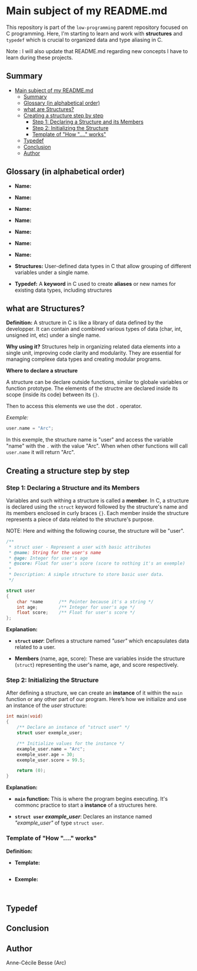 # Main subject of my README.md

This repository is part of the `low-programming` parent repository focused on C programming. Here, I'm starting to learn and work with **structures** and `typedef` which is crucial to organized data and type aliasing in C.

Note : I will also update that README.md regarding new concepts I have to learn during these projects.

## Summary

- [Main subject of my README.md](#main-subject-of-my-readmemd)
	- [Summary](#summary)
	- [Glossary (in alphabetical order)](#glossary-in-alphabetical-order)
	- [what are Structures?](#what-are-structures)
	- [Creating a structure step by step](#creating-a-structure-step-by-step)
		- [Step 1: Declaring a Structure and its Members](#step-1-declaring-a-structure-and-its-members)
		- [Step 2: Initializing the Structure](#step-2-initializing-the-structure)
		- [Template of "How "...." works"](#template-of-how--works)
	- [Typedef](#typedef)
	- [Conclusion](#conclusion)
	- [Author](#author)

## Glossary (in alphabetical order)

  - **Name:** 
 
  - **Name:** 
 
  - **Name:** 

  - **Name:** 
 
  - **Name:** 
  
  - **Name:** 
  
  - **Name:** 
  
  - **Structures:** User-defined data types in C that allow grouping of different variables under a single name. 
  
  - **Typedef:** A **keyword** in C used to create **aliases** or new names for existing data types, including structures
  

## what are Structures? 

**Definition:** 
A structure in C is like a library of data defined by the developper. It can contain and combined various types of data (char, int, unsigned int, etc) under a single name.

**Why using it?**
Structures help in organizing related data elements into a single unit, improving code clarity and modularity. They are essential for managing complexe data types and creating modular programs.

**Where to declare a structure**

A structure can be declare outside functions, similar to globale variables or function prototype. The elements of the structre are declared inside its scope (inside its code) between its `{}`.

Then to access this elements we use the dot `.` operator.

*Exemple:*

```c
user.name = "Arc";
```

In this exemple, the structure name is "user" and access the variable "name" with the `.` with the value "Arc". When when other functions will call `user.name` it will return "Arc".

## Creating a structure step by step

### Step 1: Declaring a Structure and its Members

Variables and such withing a structure is called a **member**. In C, a structure is declared using the `struct` keyword followed by the structure's name and its members enclosed in curly braces `{}`. Each member inside the structure represents a piece of data related to the structure's purpose.

NOTE: Here and withing the following course, the structure will be "user".

```c
/**
 * struct user - Represent a user with basic attributes
 * @name: String for the user's name
 * @age: Integer for user's age
 * @score: Float for user's score (score to nothing it's an exemple)
 * 
 * Description: A simple structure to store basic user data.
 */

struct user
{ 
	char *name		/** Pointer because it's a string */
	int age;		/** Integer for user's age */
	float score;	/** Float for user's score */
};
```
**Explanation:**

  - **`struct` *user***: Defines a structure named *"user"* which encapsulates data related to a user.

  - **Members** (name, age, score): These are variables inside the structure (`struct`) representing the user's name, age, and score respectively.


### Step 2: Initializing the Structure

After defining a structure, we can create an **instance** of it within the `main` function or any other part of our program. Here’s how we initialize and use an instance of the *user* structure:

```c
int main(void)
{
	/** Declare an instance of "struct user" */
	struct user exemple_user;

	/** Initialize values for the instance */
	example_user.name = "Arc";
	exemple_user.age = 30;
	exemple_user.score = 99.5;

	return (0);
}
```
**Explanation:**

- **`main` function:** This is where the program begins executing. It's commonc practice to start a **instance** of a structures here.

- **`struct user` *example_user***: Declares an instance named *"example_user"* of type `struct user`. 


### Template of "How "...." works"

**Definition:** 

  - **Template:** 

```c 

``` 

  - **Exemple:**

```c
 
```




## Typedef

## Conclusion

## Author

Anne-Cécile Besse (Arc)